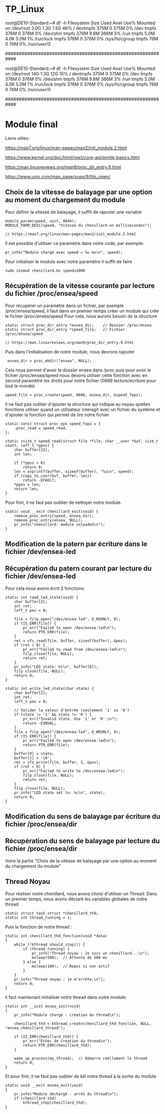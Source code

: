 # TP_Linux


root@DE10-Standard:~# df -h
Filesystem      Size  Used Avail Use% Mounted on
/dev/root       3.0G  1.3G  1.5G  46% /
devtmpfs        375M     0  375M   0% /dev
tmpfs           376M     0  376M   0% /dev/shm
tmpfs           376M  9.8M  366M   3% /run
tmpfs           5.0M  4.0K  5.0M   1% /run/lock
tmpfs           376M     0  376M   0% /sys/fs/cgroup
tmpfs            76M     0   76M   0% /run/user/0

############################################################

root@DE10-Standard:~# df -h
Filesystem      Size  Used Avail Use% Mounted on
/dev/root        14G  1.3G   12G  10% /
devtmpfs        375M     0  375M   0% /dev
tmpfs           376M     0  376M   0% /dev/shm
tmpfs           376M  9.8M  366M   3% /run
tmpfs           5.0M  4.0K  5.0M   1% /run/lock
tmpfs           376M     0  376M   0% /sys/fs/cgroup
tmpfs            76M     0   76M   0% /run/user/0

############################################################

# Module final
Liens utiles:

https://man7.org/linux/man-pages/man2/init_module.2.html

https://www.kernel.org/doc/html/next/core-api/printk-basics.html

https://man.linuxreviews.org/man9/proc_dir_entry.9.html

https://www.unix.com/man_page/suse/9/filp_open/

## Choix de la vitesse de balayage par une option au moment du chargement du module
Pour définir la vitesse de balayage, il suffit de rajouter une variable

    module_param(speed, uint, 0644);
    MODULE_PARM_DESC(speed, "Vitesse du chenillard en millisecondes");

    // https://man7.org/linux/man-pages/man2/init_module.2.html

Il est possible d'utiliser ce paramètre dans notre code, par exemple:

    pr_info("Module chargé avec speed = %u ms\n", speed);
Pour initialiser le module avec notre paramètre il suffit de faire
    
    sudo insmod chenillard.ko speed=1000
## Récupération de la vitesse courante par lecture du fichier /proc/ensea/speed
Pour récupérer un paramètre dans un fichier, par exemple /proc/ensea/speed, il faut dans un premier temps créer un module qui crée le fichier /proc/ensea/speed
Pour cela, nous aurons besoin de la structure
  
    static struct proc_dir_entry *ensea_dir;    // Dossier /proc/ensea
    static struct proc_dir_entry *speed_file;   // Fichier /proc/ensea/speed
    
    // https://man.linuxreviews.org/man9/proc_dir_entry.9.html
  Puis dans l'initialisation de notre module, nous devrons rajouter
  
     ensea_dir = proc_mkdir("ensea", NULL);
  Cela nous permet d'avoir le dossier ensea dans /proc puis pour avoir le fichier /proc/ensea/speed nous devons utiliser cette fonction avec en second paramètre les droits pour notre fichier (0666 lecture/ecriture pour tout le monde)
  
    speed_file = proc_create(speed, 0666, ensea_dir, &speed_fops);
  Il ne faut pas oublier d'ajouter la structure qui indique au noyau quelles fonctions utiliser quand un utilisateur interagit avec un fichier du système et d'ajouter la fonction qui permet de lire notre fichier
  
    static const struct proc_ops speed_fops = {
        .proc_read = speed_read,
    };

    static ssize_t speed_read(struct file *file, char __user *buf, size_t count, loff_t *ppos) {
        char buffer[32];
        int len;
      
        if (*ppos > 0)
            return 0;
        len = snprintf(buffer, sizeof(buffer), "%u\n", speed);
        if (copy_to_user(buf, buffer, len))
            return -EFAULT;
        *ppos = len;
        return len;
    }
  Pour finir, il ne faut pas oublier de nettoyer notre module. 
    
    static void __exit chenillard_exit(void) {
        remove_proc_entry(speed, ensea_dir);
        remove_proc_entry(ensea, NULL);
        pr_info("chenillard: module unloaded\n");
    }
## Modification de la patern par écriture dans le fichier /dev/ensea-led
## Récupération du patern courant par lecture du fichier /dev/ensea-led

Pour cela nous avons écrit 2 fonctions:

    static int read_led_state(void) {
        char buffer[2];
        int ret;
        loff_t pos = 0;  

        file = filp_open("/dev/ensea-led", O_RDONLY, 0);
        if (IS_ERR(file)) {
            pr_err("Failed to open /dev/ensea-led\n");
            return PTR_ERR(file);
        }
        ret = vfs_read(file, buffer, sizeof(buffer), &pos);
        if (ret < 0) {
            pr_err("Failed to read from /dev/ensea-led\n");
            filp_close(file, NULL);
            return ret;
        }
        pr_info("LED state: %c\n", buffer[0]); 
        filp_close(file, NULL);
        return 0;
    }

    static int write_led_state(char state) {
        char buffer[2];
        int ret;
        loff_t pos = 0;

        // Valider la valeur d'entrée (seulement '1' ou '0')
        if (state != '1' && state != '0') {
            pr_err("Invalid state. Use '1' or '0'.\n");
            return -EINVAL;
        }
        file = filp_open("/dev/ensea-led", O_WRONLY, 0);
        if (IS_ERR(file)) {
            pr_err("Failed to open /dev/ensea-led\n");
            return PTR_ERR(file);
        }
        buffer[0] = state;
        buffer[1] = '\0';
        ret = vfs_write(file, buffer, 1, &pos);
        if (ret < 0) {
            pr_err("Failed to write to /dev/ensea-led\n");
            filp_close(file, NULL);
            return ret;
        }
        filp_close(file, NULL);
        pr_info("LED state set to: %c\n", state);
        return 0;
    }
## Modification du sens de balayage par écriture du fichier /proc/ensea/dir
## Récupération du sens de balayage par lecture du fichier /proc/ensea/dir
Voire la partie "Choix de la vitesse de balayage par une option au moment du chargement du module"

## Thread Noyau
Pour réaliser notre chenillard, nous avons choisi d'utiliser un Thread.
Dans un premier temps, nous avons déclaré les variables globales de notre thread

    static struct task_struct *chenillard_thd;
    static int thread_running = 1;
Puis la fonction de notre thread :

    static int chenillard_thd_fonction(void *data)
    {
        while (!kthread_should_stop()) {
            if (thread_running) {
                pr_info("Thread noyau : Je suis un chenillard...\n");
                msleep(500);  // Attente de 500 ms
            } else {
                msleep(100);  // Repos si non actif
            }
        }
        pr_info("Thread noyau : je m'arrête.\n");
        return 0;
    }
il faut maintenant initialiser notre thread dans notre module:

    static int __init ensea_init(void)
    {
        pr_info("Module chargé : création du thread\n");

        chenillard_thd = kthread_create(chenillard_thd_fonction, NULL, "ensea_chenillard_thread");

        if (IS_ERR(chenillard_thd)) {
            pr_err("Échec de création du thread\n");
            return PTR_ERR(chenillard_thd);
        }

        wake_up_process(my_thread);  // Démarre réellement le thread
        return 0;
    }
Et pour finir, il ne faut pas oublier de kill notre thread à la sortie du module

    static void __exit ensea_exit(void)
    {  
        pr_info("Module déchargé : arrêt du thread\n");
        if (chenillard_thd)
            kthread_stop(chenillard_thd);
    }
